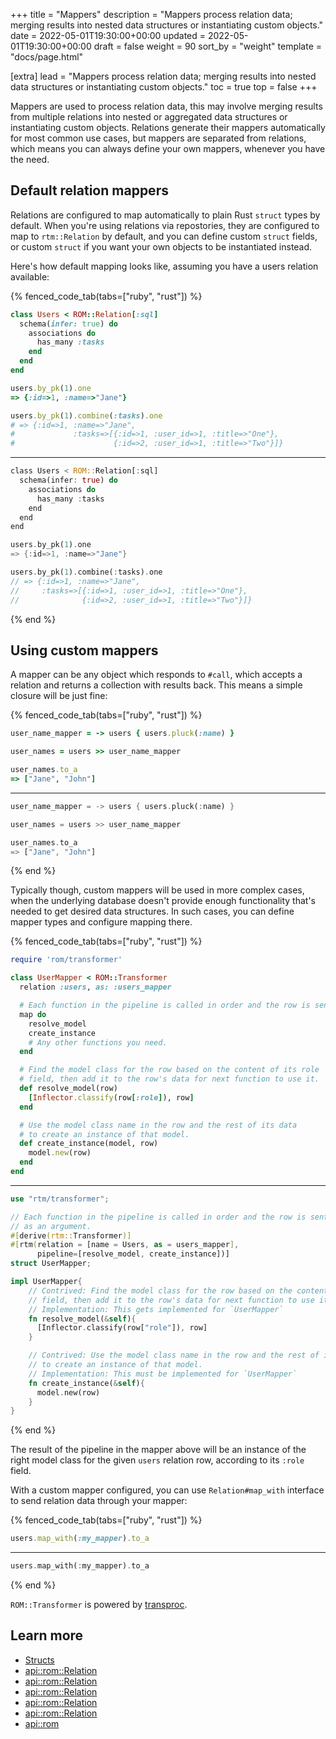 +++
title = "Mappers"
description = "Mappers process relation data; merging results into nested data structures or instantiating custom objects."
date = 2022-05-01T19:30:00+00:00
updated = 2022-05-01T19:30:00+00:00
draft = false
weight = 90
sort_by = "weight"
template = "docs/page.html"

[extra]
lead = "Mappers process relation data; merging results into nested data structures or instantiating custom objects."
toc = true
top = false
+++

Mappers are used to process relation data, this may involve merging results from
multiple relations into nested or aggregated data structures or instantiating
custom objects. Relations generate their mappers automatically for most common
use cases, but mappers are separated from relations, which means you can always
define your own mappers, whenever you have the need.

## Default relation mappers

Relations are configured to map automatically to plain Rust `struct` types by
default. When you're using relations via repostories, they are configured to map
to `rtm::Relation` by default, and you can define custom `struct` fields, or
custom `struct` if you want your own objects to be instantiated instead.

Here's how default mapping looks like, assuming you have a users relation
available:

{% fenced_code_tab(tabs=["ruby", "rust"]) %}

```ruby
class Users < ROM::Relation[:sql]
  schema(infer: true) do
    associations do
      has_many :tasks
    end
  end
end

users.by_pk(1).one
=> {:id=>1, :name=>"Jane"}

users.by_pk(1).combine(:tasks).one
# => {:id=>1, :name=>"Jane",
#             :tasks=>[{:id=>1, :user_id=>1, :title=>"One"},
#                      {:id=>2, :user_id=>1, :title=>"Two"}]}
```

---

```rust
class Users < ROM::Relation[:sql]
  schema(infer: true) do
    associations do
      has_many :tasks
    end
  end
end

users.by_pk(1).one
=> {:id=>1, :name=>"Jane"}

users.by_pk(1).combine(:tasks).one
// => {:id=>1, :name=>"Jane",
//     :tasks=>[{:id=>1, :user_id=>1, :title=>"One"},
//              {:id=>2, :user_id=>1, :title=>"Two"}]}
```

{% end %}

## Using custom mappers

A mapper can be any object which responds to `#call`, which accepts a relation
and returns a collection with results back. This means a simple closure will be
just fine:

{% fenced_code_tab(tabs=["ruby", "rust"]) %}

```ruby
user_name_mapper = -> users { users.pluck(:name) }

user_names = users >> user_name_mapper

user_names.to_a
=> ["Jane", "John"]
```

---

```rust
user_name_mapper = -> users { users.pluck(:name) }

user_names = users >> user_name_mapper

user_names.to_a
=> ["Jane", "John"]
```

{% end %}

Typically though, custom mappers will be used in more complex cases, when the
underlying database doesn't provide enough functionality that's needed to get
desired data structures. In such cases, you can define mapper types and
configure mapping there.

{% fenced_code_tab(tabs=["ruby", "rust"]) %}

```ruby
require 'rom/transformer'

class UserMapper < ROM::Transformer
  relation :users, as: :users_mapper

  # Each function in the pipeline is called in order and the row is sent as an argument.
  map do
    resolve_model
    create_instance
    # Any other functions you need.
  end

  # Find the model class for the row based on the content of its role
  # field, then add it to the row's data for next function to use it.
  def resolve_model(row)
    [Inflector.classify(row[:role]), row]
  end

  # Use the model class name in the row and the rest of its data
  # to create an instance of that model.
  def create_instance(model, row)
    model.new(row)
  end
end

```

---

```rust
use "rtm/transformer";

// Each function in the pipeline is called in order and the row is sent
// as an argument.
#[derive(rtm::Transformer)]
#[rtm(relation = [name = Users, as = users_mapper],
      pipeline=[resolve_model, create_instance])]
struct UserMapper;

impl UserMapper{
    // Contrived: Find the model class for the row based on the content of its role
    // field, then add it to the row's data for next function to use it.
    // Implementation: This gets implemented for `UserMapper`
    fn resolve_model(&self){
      [Inflector.classify(row["role"]), row]
    }

    // Contrived: Use the model class name in the row and the rest of its data
    // to create an instance of that model.
    // Implementation: This must be implemented for `UserMapper`
    fn create_instance(&self){
      model.new(row)
    }
}
```

{% end %}

The result of the pipeline in the mapper above will be an instance of the right
model class for the given `users` relation row, according to its `:role` field.

With a custom mapper configured, you can use `Relation#map_with` interface to
send relation data through your mapper:

{% fenced_code_tab(tabs=["ruby", "rust"]) %}

```ruby
users.map_with(:my_mapper).to_a
```

---

```rust
users.map_with(:my_mapper).to_a
```

{% end %}

`ROM::Transformer` is powered by [transproc](https://github.com/solnic/transproc#transformer).

## Learn more

* [Structs](/learn/core/structs)
* [api::rom::Relation](.schema)
* [api::rom::Relation](.auto_struct)
* [api::rom::Relation](.struct_namespace)
* [api::rom::Relation]( map_to)
* [api::rom::Relation]( map_with)
* [api::rom](Transformer)
